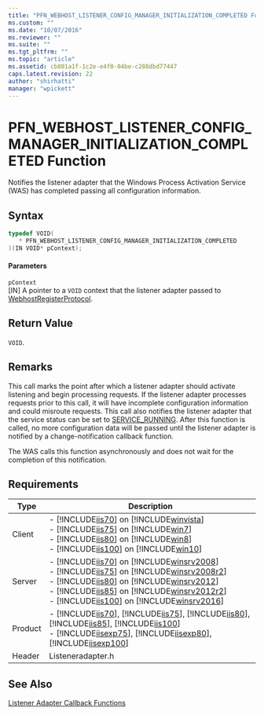 ```yaml
---
title: "PFN_WEBHOST_LISTENER_CONFIG_MANAGER_INITIALIZATION_COMPLETED Function | Microsoft Docs"
ms.custom: ""
ms.date: "10/07/2016"
ms.reviewer: ""
ms.suite: ""
ms.tgt_pltfrm: ""
ms.topic: "article"
ms.assetid: cb801a1f-1c2e-e4f0-04be-c288dbd77447
caps.latest.revision: 22
author: "shirhatti"
manager: "wpickett"
---
```

# PFN_WEBHOST_LISTENER_CONFIG_MANAGER_INITIALIZATION_COMPLETED Function
Notifies the listener adapter that the Windows Process Activation Service (WAS) has completed passing all configuration information.  
  
## Syntax  
  
```cpp  
typedef VOID(  
   * PFN_WEBHOST_LISTENER_CONFIG_MANAGER_INITIALIZATION_COMPLETED  
)(IN VOID* pContext);  
```  
  
#### Parameters  
 `pContext`  
 [IN] A pointer to a `VOID` context that the listener adapter passed to [WebhostRegisterProtocol](../../../webdevelopment-reference\native-code-api\webdev-native-api-reference/webhostregisterprotocol-function.md).  
  
## Return Value  
 `VOID`.  
  
## Remarks  
 This call marks the point after which a listener adapter should activate listening and begin processing requests. If the listener adapter processes requests prior to this call, it will have incomplete configuration information and could misroute requests. This call also notifies the listener adapter that the service status can be set to [SERVICE_RUNNING](http://go.microsoft.com/fwlink/?LinkId=63964). After this function is called, no more configuration data will be passed until the listener adapter is notified by a change-notification callback function.  
  
 The WAS calls this function asynchronously and does not wait for the completion of this notification.  
  
## Requirements  
  
|Type|Description|  
|----------|-----------------|  
|Client|-   [!INCLUDE[iis70](../../../wmi-provider/includes/iis70-md.md)] on [!INCLUDE[winvista](../../../wmi-provider/includes/winvista-md.md)]<br />-   [!INCLUDE[iis75](../../../wmi-provider/includes/iis75-md.md)] on [!INCLUDE[win7](../../../wmi-provider/includes/win7-md.md)]<br />-   [!INCLUDE[iis80](../../../wmi-provider/includes/iis80-md.md)] on [!INCLUDE[win8](../../../wmi-provider/includes/win8-md.md)]<br />-   [!INCLUDE[iis100](../../../wmi-provider/includes/iis100-md.md)] on [!INCLUDE[win10](../../../wmi-provider/includes/win10-md.md)]|  
|Server|-   [!INCLUDE[iis70](../../../wmi-provider/includes/iis70-md.md)] on [!INCLUDE[winsrv2008](../../../wmi-provider/includes/winsrv2008-md.md)]<br />-   [!INCLUDE[iis75](../../../wmi-provider/includes/iis75-md.md)] on [!INCLUDE[winsrv2008r2](../../../wmi-provider/includes/winsrv2008r2-md.md)]<br />-   [!INCLUDE[iis80](../../../wmi-provider/includes/iis80-md.md)] on [!INCLUDE[winsrv2012](../../../wmi-provider/includes/winsrv2012-md.md)]<br />-   [!INCLUDE[iis85](../../../wmi-provider/includes/iis85-md.md)] on [!INCLUDE[winsrv2012r2](../../../wmi-provider/includes/winsrv2012r2-md.md)]<br />-   [!INCLUDE[iis100](../../../wmi-provider/includes/iis100-md.md)] on [!INCLUDE[winsrv2016](../../../wmi-provider/includes/winsrv2016-md.md)]|  
|Product|-   [!INCLUDE[iis70](../../../wmi-provider/includes/iis70-md.md)], [!INCLUDE[iis75](../../../wmi-provider/includes/iis75-md.md)], [!INCLUDE[iis80](../../../wmi-provider/includes/iis80-md.md)], [!INCLUDE[iis85](../../../wmi-provider/includes/iis85-md.md)], [!INCLUDE[iis100](../../../wmi-provider/includes/iis100-md.md)]<br />-   [!INCLUDE[iisexp75](../../../webdevelopment-reference\native-code-api\webdev-native-api-reference/includes/iisexp75-md.md)], [!INCLUDE[iisexp80](../../../webdevelopment-reference\native-code-api\webdev-native-api-reference/includes/iisexp80-md.md)], [!INCLUDE[iisexp100](../../../webdevelopment-reference\native-code-api\webdev-native-api-reference/includes/iisexp100-md.md)]|  
|Header|Listeneradapter.h|  
  
## See Also  
 [Listener Adapter Callback Functions](../../../webdevelopment-reference\native-code-api\webdev-native-api-reference/listener-adapter-callback-functions.md)